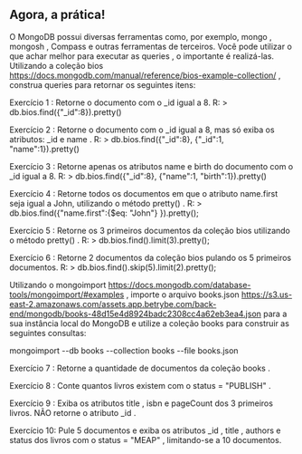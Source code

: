 ## Agora, a prática!
O MongoDB possui diversas ferramentas como, por exemplo, mongo , mongosh , Compass e outras ferramentas de terceiros. Você pode utilizar o que achar melhor para executar as queries , o importante é realizá-las.
Utilizando a coleção bios https://docs.mongodb.com/manual/reference/bios-example-collection/ , construa queries para retornar os seguintes itens:

Exercício 1 : Retorne o documento com o _id igual a 8.
R: > db.bios.find({"_id":8}).pretty()


Exercício 2 : Retorne o documento com o _id igual a 8, mas só exiba os atributos: _id e name .
R: > db.bios.find({"_id":8}, {"_id":1, "name":1}).pretty()


Exercício 3 : Retorne apenas os atributos name e birth do documento com o _id igual a 8.
R: > db.bios.find({"_id":8}, {"name":1, "birth":1}).pretty()


Exercício 4 : Retorne todos os documentos em que o atributo name.first seja igual a John, utilizando o método pretty() .
R: > db.bios.find({"name.first":{$eq: "John"} }).pretty();


Exercício 5 : Retorne os 3 primeiros documentos da coleção bios utilizando o método pretty() .
R: > db.bios.find().limit(3).pretty();

Exercício 6 : Retorne 2 documentos da coleção bios pulando os 5 primeiros documentos.
R: > db.bios.find().skip(5).limit(2).pretty();

Utilizando o mongoimport https://docs.mongodb.com/database-tools/mongoimport/#examples , importe o arquivo books.json https://s3.us-east-2.amazonaws.com/assets.app.betrybe.com/back-end/mongodb/books-48d15e4d8924badc2308cc4a62eb3ea4.json para a sua instância local do MongoDB e utilize a coleção books para construir as seguintes consultas:

mongoimport --db books --collection books --file books.json


Exercício 7 : Retorne a quantidade de documentos da coleção books .

Exercício 8 : Conte quantos livros existem com o status = "PUBLISH" .

Exercício 9 : Exiba os atributos title , isbn e pageCount dos 3 primeiros livros. NÃO retorne o atributo _id .

Exercício 10: Pule 5 documentos e exiba os atributos _id , title , authors e status dos livros com o status = "MEAP" , limitando-se a 10 documentos.
